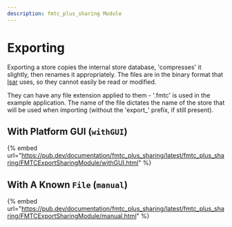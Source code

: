 ```yaml
---
description: fmtc_plus_sharing Module
---
```


# Exporting

Exporting a store copies the internal store database, 'compresses' it slightly, then renames it appropriately. The files are in the binary format that [Isar](https://isar.dev/) uses, so they cannot easily be read or modified.

They can have any file extension applied to them - '.fmtc' is used in the example application. The name of the file dictates the name of the store that will be used when importing (without the 'export\_' prefix, if still present).

## With Platform GUI (`withGUI`)

{% embed url="https://pub.dev/documentation/fmtc_plus_sharing/latest/fmtc_plus_sharing/FMTCExportSharingModule/withGUI.html" %}

## With A Known `File` (`manual`)

{% embed url="https://pub.dev/documentation/fmtc_plus_sharing/latest/fmtc_plus_sharing/FMTCExportSharingModule/manual.html" %}
